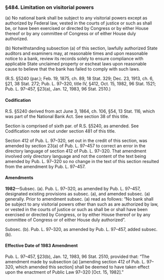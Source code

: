 ### §484. Limitation on visitorial powers ###

(a) No national bank shall be subject to any visitorial powers except as authorized by Federal law, vested in the courts of justice or such as shall be, or have been exercised or directed by Congress or by either House thereof or by any committee of Congress or of either House duly authorized.

(b) Notwithstanding subsection (a) of this section, lawfully authorized State auditors and examiners may, at reasonable times and upon reasonable notice to a bank, review its records solely to ensure compliance with applicable State unclaimed property or escheat laws upon reasonable cause to believe that the bank has failed to comply with such laws.

(R.S. §5240 (par.); Feb. 19, 1875, ch. 89, 18 Stat. 329; Dec. 23, 1913, ch. 6, §21, 38 Stat. 272; Pub. L. 97–320, title IV, §412, Oct. 15, 1982, 96 Stat. 1521; Pub. L. 97–457, §23(a), Jan. 12, 1983, 96 Stat. 2510.)

#### Codification ####

R.S. §5240 derived from act June 3, 1864, ch. 106, §54, 13 Stat. 116, which was part of the National Bank Act. See section 38 of this title.

Section is comprised of sixth par. of R.S. §5240, as amended. See Codification note set out under section 481 of this title.

Section 412 of Pub. L. 97–320, set out in the credit of this section, was amended by section 23(a) of Pub. L. 97–457 to correct an error in the directory language of section 412 of Pub. L. 97–320. That amendment involved only directory language and not the content of the text being amended by Pub. L. 97–320 so no change in the text of this section resulted from the amendment by Pub. L. 97–457.

#### Amendments ####

**1982**—Subsec. (a). Pub. L. 97–320, as amended by Pub. L. 97–457, designated existing provisions as subsec. (a), and amended subsec. (a) generally. Prior to amendment subsec. (a) read as follows: “No bank shall be subject to any visitorial powers other than such as are authorized by law, or vested in the courts of justice or such as shall be or shall have been exercised or directed by Congress, or by either House thereof or by any committee of Congress or of either House duly authorized”.

Subsec. (b). Pub. L. 97–320, as amended by Pub. L. 97–457, added subsec. (b).

#### Effective Date of 1983 Amendment ####

Pub. L. 97–457, §23(b), Jan. 12, 1983, 96 Stat. 2510, provided that: “The amendment made by subsection (a) [amending section 412 of Pub. L. 97–320, which amended this section] shall be deemed to have taken effect upon the enactment of Public Law 97–320 [Oct. 15, 1982].”